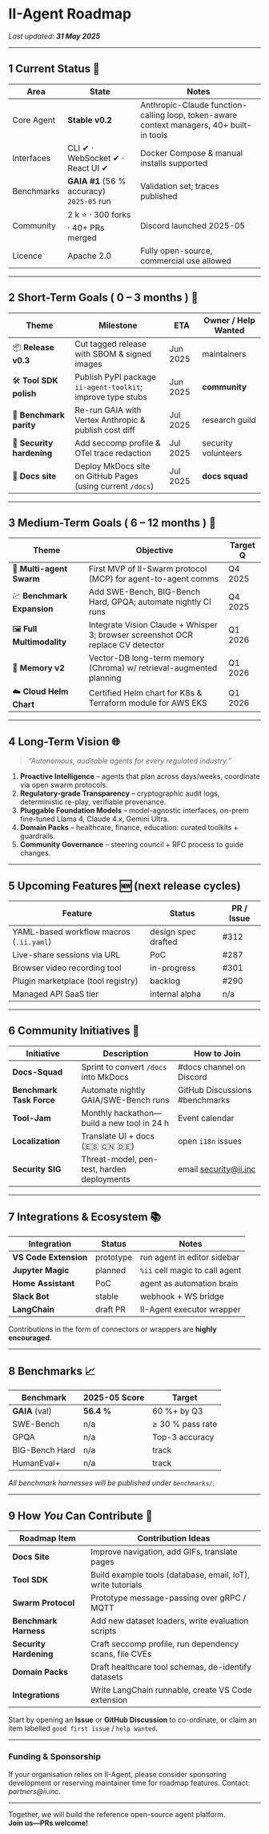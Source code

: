 # II-Agent Roadmap

_Last updated: **31 May 2025**_

---

## 1  Current Status  🚦

| Area | State | Notes |
|------|-------|-------|
| Core Agent | **Stable v0.2** | Anthropic-Claude function-calling loop, token-aware context managers, 40+ built-in tools |
| Interfaces | CLI ✔ · WebSocket ✔ · React UI ✔ | Docker Compose & manual installs supported |
| Benchmarks | **GAIA #1** (56 % accuracy)<br>`2025-05` run | Validation set; traces published |
| Community | 2 k ⭐ · 300 forks · 40+ PRs merged | Discord launched 2025-05 |
| Licence | Apache 2.0 | Fully open-source, commercial use allowed |

---

## 2  Short-Term Goals ( 0 – 3 months )  🎯

| Theme | Milestone | ETA | Owner / Help Wanted |
|-------|-----------|-----|---------------------|
| 📦 **Release v0.3** | Cut tagged release with SBOM & signed images | Jun 2025 | maintainers |
| 🛠 **Tool SDK polish** | Publish PyPI package `ii-agent-toolkit`; improve type stubs | Jun 2025 | **community** |
| 🧪 **Benchmark parity** | Re-run GAIA with Vertex Anthropic & publish cost diff | Jul 2025 | research guild |
| 🔐 **Security hardening** | Add seccomp profile & OTel trace redaction | Jul 2025 | security volunteers |
| 📖 **Docs site** | Deploy MkDocs site on GitHub Pages (using current `/docs`) | Jul 2025 | **docs squad** |

---

## 3  Medium-Term Goals ( 6 – 12 months )  🚀

| Theme | Objective | Target Q |
|-------|-----------|----------|
| 🧠 **Multi-agent Swarm** | First MVP of II-Swarm protocol (MCP) for agent-to-agent comms | Q4 2025 |
| 💹 **Benchmark Expansion** | Add SWE-Bench, BIG-Bench Hard, GPQA; automate nightly CI runs | Q4 2025 |
| 🖼 **Full Multimodality** | Integrate Vision Claude + Whisper 3; browser screenshot OCR replace CV detector | Q1 2026 |
| 🔄 **Memory v2** | Vector-DB long-term memory (Chroma) w/ retrieval-augmented planning | Q1 2026 |
| ☁️ **Cloud Helm Chart** | Certified Helm chart for K8s & Terraform module for AWS EKS | Q1 2026 |

---

## 4  Long-Term Vision 🌐

> _“Autonomous, auditable agents for every regulated industry.”_

1. **Proactive Intelligence** – agents that plan across days/weeks, coordinate via open swarm protocols.  
2. **Regulatory-grade Transparency** – cryptographic audit logs, deterministic re-play, verifiable provenance.  
3. **Pluggable Foundation Models** – model-agnostic interfaces, on-prem fine-tuned Llama 4, Claude 4.x, Gemini Ultra.  
4. **Domain Packs** – healthcare, finance, education: curated toolkits + guardrails.  
5. **Community Governance** – steering council + RFC process to guide changes.

---

## 5  Upcoming Features 🆕 (next release cycles)

| Feature | Status | PR / Issue |
|---------|--------|------------|
| YAML-based workflow macros (`.ii.yaml`) | design spec drafted | #312 |
| Live-share sessions via URL | PoC | #287 |
| Browser video recording tool | in-progress | #301 |
| Plugin marketplace (tool registry) | backlog | #290 |
| Managed API SaaS tier | internal alpha | n/a |

---

## 6  Community Initiatives 🤝

| Initiative | Description | How to Join |
|------------|-------------|-------------|
| **Docs-Squad** | Sprint to convert `/docs` into MkDocs | #docs channel on Discord |
| **Benchmark Task Force** | Automate nightly GAIA/SWE-Bench runs | GitHub Discussions #benchmarks |
| **Tool-Jam** | Monthly hackathon—build a new tool in 24 h | Event calendar |
| **Localization** | Translate UI + docs (🇪🇸 🇨🇳 🇩🇪) | open `i18n` issues |
| **Security SIG** | Threat-model, pen-test, harden deployments | email security@ii.inc |

---

## 7  Integrations & Ecosystem 📚

| Integration | Status | Notes |
|-------------|--------|-------|
| **VS Code Extension** | prototype | run agent in editor sidebar |
| **Jupyter Magic** | planned | `%ii` cell magic to call agent |
| **Home Assistant** | PoC | agent as automation brain |
| **Slack Bot** | stable | webhook + WS bridge |
| **LangChain** | draft PR | II-Agent executor wrapper |

Contributions in the form of connectors or wrappers are **highly encouraged**.

---

## 8  Benchmarks 📈

| Benchmark | 2025-05 Score | Target |
|-----------|---------------|--------|
| **GAIA** (val) | **56.4 %** | 60 %+ by Q3 |
| SWE-Bench | n/a | ≥ 30 % pass rate |
| GPQA | n/a | Top-3 accuracy |
| BIG-Bench Hard | n/a | track |
| HumanEval+ | n/a | track |

*All benchmark harnesses will be published under `benchmarks/`.*

---

## 9  How _You_ Can Contribute 🔧

| Roadmap Item | Contribution Ideas |
|--------------|--------------------|
| **Docs Site** | Improve navigation, add GIFs, translate pages |
| **Tool SDK** | Build example tools (database, email, IoT), write tutorials |
| **Swarm Protocol** | Prototype message-passing over gRPC / MQTT |
| **Benchmark Harness** | Add new dataset loaders, write evaluation scripts |
| **Security Hardening** | Craft seccomp profile, run dependency scans, file CVEs |
| **Domain Packs** | Draft healthcare tool schemas, de-identify datasets |
| **Integrations** | Write LangChain runnable, create VS Code extension |

Start by opening an **Issue** or **GitHub Discussion** to co-ordinate, or claim an item labelled `good first issue` / `help wanted`.

---

### Funding & Sponsorship

If your organisation relies on II-Agent, please consider sponsoring development or reserving maintainer time for roadmap features.  Contact: _partners@ii.inc_.

---

Together, we will build the reference open-source agent platform.  
**Join us—PRs welcome!**
